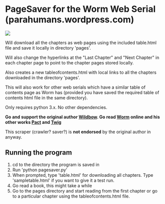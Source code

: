 # PageSaver for the Worm Web Serial (parahumans.wordpress.com)

<img src=https://parahumans.files.wordpress.com/2011/06/cityscape2.jpg></img>


Will download all the chapters as web pages using the included table.html file and save it locally in directory 'pages'.

Will also change the hyperlinks at the "Last Chapter" and "Next Chapter" in each chapter page to point to the chapter pages stored locally.

Also creates a new tableofcontents.html with local links to all the chapters downloaded in the directory 'pages'.

This will also work for other web serials which have a similar table of contents page as Worm has (provided you have saved the required table of contents html file in the same directory).

Only requires python 3.x. No other dependencies.

**Go and support the original author [Wildbow](https://www.patreon.com/Wildbow?ty=h). Go read [Worm](https://parahumans.wordpress.com/) online 
and his other works [Pact](https://pactwebserial.wordpress.com/) and [Twig](https://twigserial.wordpress.com/)**

This scraper (crawler? saver?) is **not endorsed** by the original author in anyway.



## Running the program

1. cd to the directory the program is saved in
2. Run 'python pagesaver.py'
3. When prompted, type 'table.html' for downloading all chapters. Type 'sampletable.html' if you want to give it a test run.
4. Go read a book, this might take a while
5. Go to the pages directory and start reading from the first chapter or go to a particular chapter using the tableofcontents.html file.
